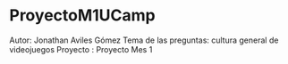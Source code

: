 # ProyectoM1UCamp

Autor: Jonathan Aviles Gómez 
Tema de las preguntas: cultura general de videojuegos 
Proyecto : Proyecto Mes 1 
